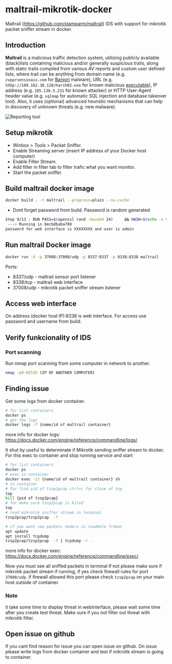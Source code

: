 # maltrail-mikrotik-docker
Maltrail (https://github.com/stamparm/maltrail) IDS with support for mikrotik packet sniffer stream in docker.

## Introduction

**Maltrail** is a malicious traffic detection system, utilizing publicly available (black)lists containing malicious and/or generally suspicious trails, along with static trails compiled from various AV reports and custom user defined lists, where trail can be anything from domain name (e.g. `zvpprsensinaix.com` for [Banjori](http://www.johannesbader.ch/2015/02/the-dga-of-banjori/) malware), URL (e.g. `hXXp://109.162.38.120/harsh02.exe` for known malicious [executable](https://www.virustotal.com/en/file/61f56f71b0b04b36d3ef0c14bbbc0df431290d93592d5dd6e3fffcc583ec1e12/analysis/)), IP address (e.g. `185.130.5.231` for known attacker) or HTTP User-Agent header value (e.g. `sqlmap` for automatic SQL injection and database takeover tool). Also, it uses (optional) advanced heuristic mechanisms that can help in discovery of unknown threats (e.g. new malware).

![Reporting tool](https://i.imgur.com/Sd9eqoa.png)

## Setup mikrotik
* Winbox > Tools > Packet Sniffer.
* Enable Streaming server (insert IP address of your Docker host computer)
* Enable Filter Stream.
* Add filter in filter tab to filter trafic what you want monitor.
* Start the packet sniffer.

## Build maltrail docker image

```sh
docker build . -t maltrail --progress=plain --no-cache
```

* Dont forget password from build. Password is random generated

```sh
Step 9/13 : RUN PASS=$(openssl rand -base64 24)     && HASH=$(echo -n $PASS | sha256sum | cut -d " " -f 1)     && sed -i "s/9ab3cd9d67bf49d01f6a2e33d0bd9bc804ddbe6ce1ff5d219c42624851db5dbc/$HASH/g" /opt/maltrail/maltrail.conf     && echo "password for web interface is $PASS and user is admin"
 ---> Running in 8ecbdbaba788
password for web interface is XXXXXXXX and user is admin
```

## Run maltrail Docker image

```sh
docker run -d -p 37008:37008/udp -p 8337:8337 -p 8338:8338 maltrail
```

Ports:
* 8337/udp - maltrail sensor port listener
* 8338/tcp - maltrail web interface
* 37008/udp - mikrotik packet sniffer stream listener


## Access web interface

On address (docker host IP):8338 is web interface. For access use password and username from build.

## Verify funkcionality of IDS

### Port scanning

Run nmap port scanning from some computer in network to another.

```sh
nmap -p0-65535 (IP OF ANOTHER COMPUTER)
```

## Finding issue

Get some logs from docker container.

```sh
# for list containers
docker ps                                                                
# get the logs  
docker logs -f {name/id of maltrail container} 
```
more info for docker logs: https://docs.docker.com/engine/reference/commandline/logs/

It shut by useful to determinate if Mikrotik sending sniffer stream to docker. For this exec to container and stop running service and start 

```sh
# for list containers
docker ps 
# exec in container
docker exec -it {name/id of maltrail container} sh 
# in container
# for find pid of tzsp2pcap ctrl+c for close of top
top 
kill {pid of tzsp2pcap}
# for make sure tzsp2pcap is kiled
top
# read mikrotik sniffer stream in terminal
tzsp2pcap/tzsp2pcap  -f 

# if you want see packets heders in readeble fromat
apt update
apt install tcpdump
tzsp2pcap/tzsp2pcap  -f | tcpdump -r -
```

more info for docker exec: https://docs.docker.com/engine/reference/commandline/exec/

Now you must see all sniffed packets in terminal if not please make sure if mikrotik packet stream if running, if yes check firewall rules for port `37008/udp`.  if firewall allowed this port please check `tzsp2pcap` on your main host outside of container.

### Note
it take some time to display threat in webinterface, please wait some time after you create test threat. Make sure if you not filter out threat with mikrotik filter.

## Open issue on github
If you cant find reason for issue you can open issue on github. On issue please write logs from docker container and test if mikrotik stream is going to container.

